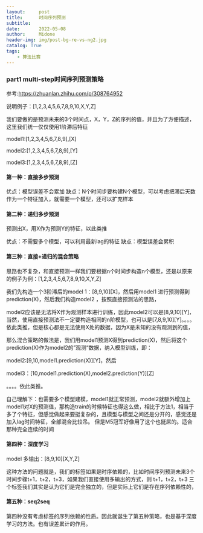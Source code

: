 ```yaml
---
layout:     post
title:      时间序列预测
subtitle:   
date:       2022-05-08
author:     Midone
header-img: img/post-bg-re-vs-ng2.jpg
catalog: True
tags:
    - 算法比赛
---
```


### part1 multi-step时间序列预测策略

参考:https://zhuanlan.zhihu.com/p/308764952

说明例子：[1,2,3,4,5,6,7,8,9,10,X,Y,Z]

我们要做的是预测未来的3个时间点，X，Y，Z的序列的值，并且为了方便描述，这里我们统一仅仅使用1阶滞后特征

model1:[1,2,3,4,5,6,7,8,9],[X]

model2:[1,2,3,4,5,6,7,8,9],[Y]

model3:[1,2,3,4,5,6,7,8,9],[Z]


#### 第一种：直接多步预测

优点：模型误差不会累加
缺点：N个时间步要构建N个模型，可以考虑把滞后天数作为一个特征加入，就需要一个模型，还可以扩充样本

#### 第二种：递归多步预测

预测出X，用X作为预测Y的特征，以此类推

优点：不需要多个模型，可以利用最新lag的特征
缺点：模型误差会累积

#### 第三种：直接+递归的混合策略

思路也不复杂，和直接预测一样我们要根据n个时间步构造n个模型，还是以原来的例子为例：[1,2,3,4,5,6,7,8,9,10,X,Y,Z]

我们先构造一个3阶滞后的model 1：[8,9,10][X]，然后用model1 进行预测得到prediction(X)，然后我们构造model2 ，按照直接预测法的思路，

model2应该是无法将X作为观测样本进行训练，因此model2可以是[8,9,10][Y]，当然，使用直接预测法不一定要构造相同的n阶模型，也可以是[7,8,9,10][Y]。。。。依此类推，但是核心都是无法使用X处的数据，因为X是未知的没有观测到的值，

那么混合策略的做法是，我们用model1预测X得到prediction(X)，然后将这个prediction(X)作为model2的”观测“数据，纳入模型训练，即：

model2:[9,10,model1.prediction(X)][Y]，然后

model3：[10,model1.prediction(X),model2.prediction(Y)][Z]

。。。。依此类推。

自己理解下：也需要多个模型建模，model1就正常预测，model2就额外增加上model1对X的预测值，那构造train的时候特征也得这么做，相比于方法1，相当于多了个特征，但感觉做起来要挺复杂的，且模型与模型之间还是分开的，感觉还是加入lag时间特征，全部混合比较吊。 但是M5冠军好像用了这个也挺屌的。适合那种完全连续的时间

#### 第四种：深度学习

model 多输出：[8,9,10][X,Y,Z]

这种方法的问题就是，我们的标签如果是时序依赖的，比如时间序列预测未来3个时间步骤t+1，t+2，t+3，如果我们直接使用多输出的方式，则 t+1，t+2，t+3 三个标签我们其实是认为它们是完全独立的，但是实际上它们是存在序列依赖性的，

#### 第五种：seq2seq

第四种没有考虑标签的序列依赖的性质。因此就诞生了第五种策略，也是基于深度学习的方法。也有误差累计的作用。